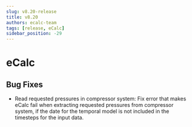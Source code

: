 ```yaml
---
slug: v8.20-release
title: v8.20
authors: ecalc-team
tags: [release, eCalc]
sidebar_position: -29
---
```


# eCalc

## Bug Fixes
- Read requested pressures in compressor system: Fix error that makes eCalc fail when extracting requested pressures from compressor system, if the date for the temporal model is not included in the timesteps for the input data.



